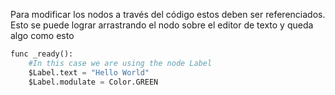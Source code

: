 Para modificar los nodos a través del código estos deben ser referenciados. Esto se puede lograr arrastrando el nodo sobre el editor de texto y queda algo como esto
```python
func _ready():
	#In this case we are using the node Label
	$Label.text = "Hello World"
	$Label.modulate = Color.GREEN
```